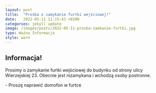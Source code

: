 ```yaml
---
layout: post
title:  "Prośba o zamykanie furtki wejściowej!"
date:   2022-05-11 11:15:43 +0200
categories: jekyll update
image: /images/posts/2022-05-11-prosba-zamkanie-furtki.jpg
type: Ważna Informacja
style: warn
---
```


<h2>Informacja!</h2>
<p class="strong">Prosimy o zamykanie furtki wejściowej do budynku od strony ulicy Wierzejskiej 23. Obecnie jest nizamykana i wchodzą osoby postronne.</p>
<p class="comment">- Proszę naprawić domofon w furtce</p>